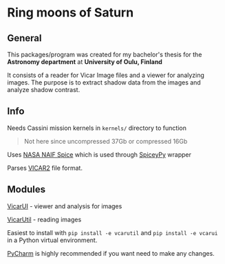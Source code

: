 # Ring moons of Saturn

## General

This packages/program was created for my bachelor's thesis for the __Astronomy department__ at __University of Oulu,
Finland__

It consists of a reader for Vicar Image files and a viewer for analyzing images. The purpose is to extract shadow data
from the images and analyze shadow contrast.

## Info

Needs Cassini mission kernels in `kernels/` directory to function
> Not here since uncompressed 37Gb or compressed 16Gb

Uses [NASA NAIF Spice](https://naif.jpl.nasa.gov/naif/) which is used through
[SpiceyPy](https://github.com/AndrewAnnex/SpiceyPy) wrapper

Parses [VICAR2](https://www-mipl.jpl.nasa.gov/external/VICAR_file_fmt.pdf) file format.

## Modules

[VicarUI](vicarui) - viewer and analysis for images

[VicarUtil](vicarutil) - reading images

Easiest to install with ``pip install -e vcarutil`` and ``pip install -e vcarui`` in a Python virtual environment. 

[PyCharm](https://www.jetbrains.com/pycharm/) is highly recommended if you want need to make any changes. 